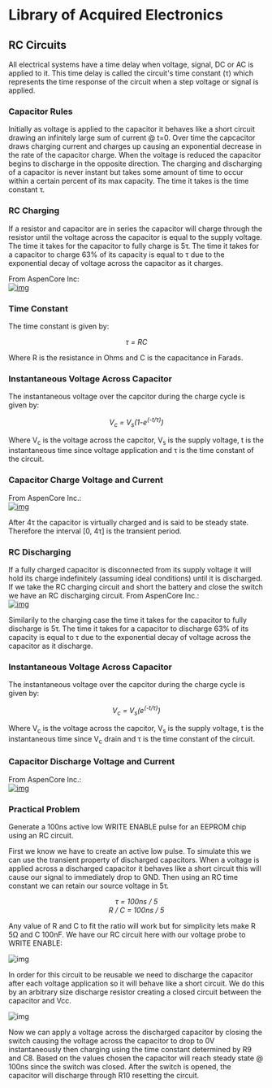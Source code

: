 # Library of Acquired Electronics

## RC Circuits

All electrical systems have a time delay when voltage, signal, DC or AC is applied to it. This time delay is called the circuit's time constant (τ) which represents the time response of the circuit when a step voltage or signal is applied.

### Capacitor Rules
Initially as voltage is applied to the capacitor it behaves like a short circuit drawing an infinitely large sum of current @ t=0. Over time the capcacitor draws charging current and charges up causing an exponential decrease in the rate of the capacitor charge.  When the voltage is reduced the capacitor begins to discharge in the opposite direction. The charging and discharging of a capacitor is never instant but takes some amount of time to occur within a certain percent of its max capacity. The time it takes is the time constant τ.

### RC Charging
If a resistor and capacitor are in series the capacitor will charge through the resistor until the voltage across the capacitor is equal to the supply voltage. The time it takes for the capacitor to fully charge is 5τ. The time it takes for a capacitor to charge 63% of its capacity is equal to τ due to the exponential decay of voltage across the capacitor as it charges.

From AspenCore Inc:\
[![img](img/RC_charging.png)](https://www.electronics-tutorials.ws/rc/rc_1.html)

### Time Constant
The time constant is given by:
<p align="center">
    <i>τ = RC</i>
</p>
Where R is the resistance in Ohms and C is the capacitance in Farads.

### Instantaneous Voltage Across Capacitor
The instantaneous voltage over the capcitor during the charge cycle is given by:
<p align="center">
    <i>V<sub>c</sub> = V<sub>s</sub>(1-e<sup>(-t/τ)</sup>)</i>
</p>
Where V<sub>c</sub> is the voltage across the capcitor, V<sub>s</sub> is the supply voltage, t is the instantaneous time since voltage application and τ is the time constant of the circuit.

### Capacitor Charge Voltage and Current
From AspenCore Inc.:\
[![img](img/cap_charge.png)](https://www.electronics-tutorials.ws/rc/rc_1.html)

After 4τ the capacitor is virtually charged and is said to be steady state. Therefore the interval [0, 4τ] is the transient period.


### RC Discharging
If a fully charged capacitor is disconnected from its supply voltage it will hold its charge indefinitely (assuming ideal conditions) until it is discharged. If we take the RC charging circuit and short the battery and close the switch we have an RC discharging circuit.
From AspenCore Inc.:\
[![img](img/RC_discharging.png)](https://www.electronics-tutorials.ws/rc/rc_2.html)

Similarily to the charging case the time it takes for the capacitor to fully discharge is 5τ. The time it takes for a capacitor to discharge 63% of its capacity is equal to τ due to the exponential decay of voltage across the capacitor as it discharge.

### Instantaneous Voltage Across Capacitor
The instantaneous voltage over the capcitor during the charge cycle is given by:
<p align="center">
    <i>V<sub>c</sub> = V<sub>s</sub>(e<sup>(-t/τ)</sup>)</i>
</p>
Where V<sub>c</sub> is the voltage across the capcitor, V<sub>s</sub> is the supply voltage, t is the instantaneous time since V<sub>c</sub> drain and τ is the time constant of the circuit.

### Capacitor Discharge Voltage and Current
From AspenCore Inc.:\
[![img](img/cap_charge.png)](https://www.electronics-tutorials.ws/rc/rc_2.html)



### Practical Problem
Generate a 100ns active low WRITE ENABLE pulse for an EEPROM chip using an RC circuit.

First we know we have to create an active low pulse. To simulate this we can use the transient property of discharged capacitors. When a voltage is applied across a discharged capacitor it behaves like a short circuit this will cause our signal to immediately drop to GND. Then using an RC time constant we can retain our source voltage in 5τ.


<p align="center">
    <i>τ = 100ns / 5</i><br>
    <i>R / C = 100ns / 5</i>
</p>

Any value of R and C to fit the ratio will work but for simplicity lets make R 5Ω and C 100nF. We have our RC circuit here with our voltage probe to WRITE ENABLE:

![img](img/WE1.png)

In order for this circuit to be reusable we need to discharge the capacitor after each voltage application so it will behave like a short circuit. We do this by an arbitrary size discharge resistor creating a closed circuit between the capacitor and Vcc.

![img](img/WE2.png)

Now we can apply a voltage across the discharged capacitor by closing the switch causing the voltage across the capacitor to drop to 0V instantaneously then charging using the time constant determined by R9 and C8. Based on the values chosen the capacitor will reach steady state @ 100ns since the switch was closed. After the switch is opened, the capacitor will discharge through R10 resetting the circuit.